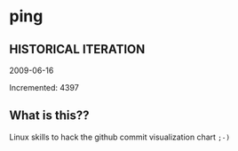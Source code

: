 # ping

## HISTORICAL ITERATION
2009-06-16

Incremented: 4397

## What is this?? 
Linux skills to hack the github commit visualization chart `;-)`

